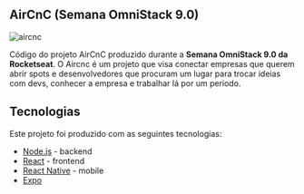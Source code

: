 ## AirCnC (Semana OmniStack 9.0)

![aircnc](https://user-images.githubusercontent.com/52721823/66706110-6f556e80-ed05-11e9-8f09-8dbcd79f456e.png)


Código do projeto AirCnC produzido durante a **Semana OmniStack 9.0 da Rocketseat**. 
O Aircnc é um projeto que visa conectar empresas que querem abrir spots e desenvolvedores que procuram um lugar para trocar ideias com devs, conhecer a empresa e trabalhar lá por um período.

## Tecnologias 
Este projeto foi produzido com as seguintes tecnologias:

* [Node.js](https://nodejs.org/en/) - backend
* [React](https://reactjs.org/) - frontend
* [React Native](https://facebook.github.io/react-native/) - mobile
* [Expo](https://expo.io/)


